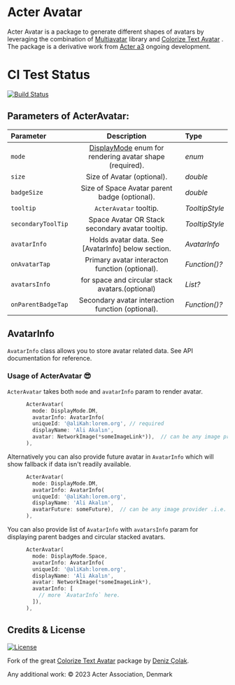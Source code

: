 # Acter Avatar

Acter Avatar is a package to generate different shapes of avatars by leveraging the combination of [Multiavatar](https://pub.dev/packages/multiavatar) library and [Colorize Text Avatar](https://pub.dev/packages/colorize_text_avatar) . The package is a derivative work from [Acter a3](https://github.com/acterglobal/a3) ongoing development.

# CI Test Status

<a href="https://github.com/acterglobal/acter-avatar/actions"><img src="https://github.com/acterglobal/acter-avatar/workflows/acter-avatar-tests/badge.svg" alt="Build Status"></a>

## Parameters of ActerAvatar:

| Parameter          |                                         Description                                         | Type                |
| :----------------- | :-----------------------------------------------------------------------------------------: | :------------------ |
| `mode`             | [DisplayMode](lib/src/constants/constants.dart) enum for rendering avatar shape (required). | _enum_              |
| `size`             |                                 Size of Avatar (optional).                                  | _double_            |
| `badgeSize`        |                        Size of Space Avatar parent badge (optional).                        | _double_            |
| `tooltip`          |                                   `ActerAvatar` tooltip.                                    | _TooltipStyle_      |
| `secondaryToolTip` |                       Space Avatar OR Stack secondary avatar tooltip.                       | _TooltipStyle_      |
| `avatarInfo`       |                     Holds avatar data. See [AvatarInfo] below section.                      | _AvatarInfo_        |
| `onAvatarTap`      |                       Primary avatar interacton function (optional).                        | _Function()?_       |
| `avatarsInfo`      |                       for space and circular stack avatars.(optional)                       | _List<AvatarInfo>?_ |
| `onParentBadgeTap` |                      Secondary avatar interaction function (optional).                      | _Function()?_       |

## AvatarInfo

`AvatarInfo` class allows you to store avatar related data. See API documentation for reference.

### Usage of ActerAvatar 😎

`ActerAvatar` takes both `mode` and `avatarInfo` param to render avatar.

```dart
      ActerAvatar(
        mode: DisplayMode.DM,
        avatarInfo: AvatarInfo(
        uniqueId: '@aliKah:lorem.org', // required
        displayName: 'Ali Akalın',
        avatar: NetworkImage(*someImageLink*)),  // can be any image provider .i.e. AssetImage, MemoryImage and NetworkImage etc.
      ),
```

Alternatively you can also provide future avatar in `AvatarInfo` which will show fallback if data isn't readily available.

```dart
      ActerAvatar(
        mode: DisplayMode.DM,
        avatarInfo: AvatarInfo(
        uniqueId: '@aliKah:lorem.org',
        displayName: 'Ali Akalın',
        avatarFuture: someFuture),  // can be any image provider .i.e. AssetImage, MemoryImage and NetworkImage etc.
      ),
```

You can also provide list of `AvatarInfo` with `avatarsInfo` param for displaying parent badges and circular stacked avatars.

```dart
      ActerAvatar(
        mode: DisplayMode.Space,
        avatarInfo: AvatarInfo(
        uniqueId: '@aliKah:lorem.org',
        displayName: 'Ali Akalın',
        avatar: NetworkImage(*someImageLink*),
        avatarInfo: [
          // more `AvatarInfo` here.
        ]),
      ),
```

## Credits & License

[![License](https://img.shields.io/badge/License-MIT-blue.svg)](/LICENSE)

Fork of the great [Colorize Text Avatar](https://pub.dev/packages/colorize_text_avatar) package by [Deniz Çolak](https://github.com/deniscolak).

Any additional work: © 2023 Acter Association, Denmark
